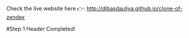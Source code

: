 Check the live website here 👉: http://dibasdauliya.github.io/clone-of-zendex

#Step 1 Header Completed!